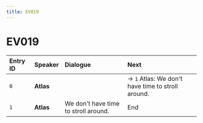 ```yaml
---
title: EV019
---
```


# EV019


| Entry ID | Speaker | Dialogue | Next |
| :------- | :------ | :------- | :------------ |
| `0` | **Atlas** |  | → `1` Atlas: We don't have time to stroll around\. |
| `1` | **Atlas** | We don't have time to stroll around\. | End |
